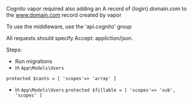Cognito vapor required also adding an A record of {login}.domain.com to the www.domain.com record created by vapor

To use the middleware, use the 'api.cognito' group

All requests should specify Accept: appliction/json.

Steps:

- Run migrations
- in `App\Models\Users`

`protected $casts = [ 'scopes'=> 'array' ]`

- in `App\Models\Users`
  `protected $fillable = [ 'scopes'=> 'sub', 'scopes' ]`
